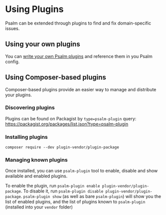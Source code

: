 # Using Plugins

Psalm can be extended through plugins to find and fix domain-specific issues.

## Using your own plugins

You can [write your own Psalm plugins](authoring_plugins.md) and reference them in you Psalm config.

## Using Composer-based plugins

Composer-based plugins provide an easier way to manage and distribute your plugins.

### Discovering plugins

Plugins can be found on Packagist by `type=psalm-plugin` query: https://packagist.org/packages/list.json?type=psalm-plugin

### Installing plugins

`composer require --dev plugin-vendor/plugin-package`

### Managing known plugins

Once installed, you can use `psalm-plugin` tool to enable, disable and show available and enabled plugins.

To enable the plugin, run `psalm-plugin enable plugin-vendor/plugin-package`. To disable it, run `psalm-plugin disable plugin-vendor/plugin-package`. `psalm-plugin show` (as well as bare `psalm-plugin`) will show you the list of enabled plugins, and the list of plugins known to `psalm-plugin` (installed into your `vendor` folder)

